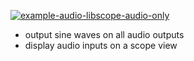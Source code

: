 [![example-audio-libscope-audio-only](https://github.com/newdigate/teensy-eurorack/actions/workflows/teensy-examples-libscope-04_audio_only_full_bandwidth.yml/badge.svg)](https://github.com/newdigate/teensy-eurorack/actions/workflows/teensy-examples-libscope-04_audio_only_full_bandwidth.yml)

* output sine waves on all audio outputs
* display audio inputs on a scope view
